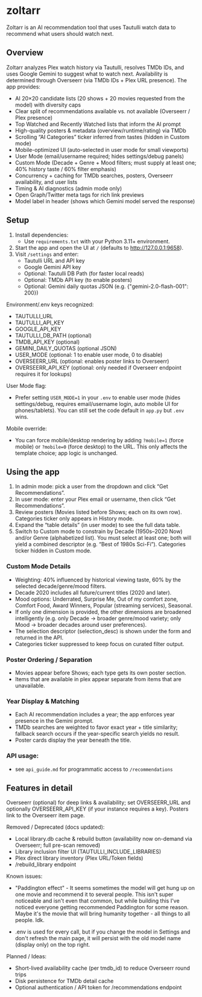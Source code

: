 # zoltarr
Zoltarr is an AI recommendation tool that uses Tautulli watch data to recommend what users should watch next.

## Overview
Zoltarr analyzes Plex watch history via Tautulli, resolves TMDb IDs, and uses Google Gemini to suggest what to watch next. Availability is determined through Overseerr (via TMDb IDs + Plex URL presence). The app provides:

- AI 20×20 candidate lists (20 shows + 20 movies requested from the model) with diversity caps
- Clear split of recommendations available vs. not available (Overseerr / Plex presence)
- Top Watched and Recently Watched lists that inform the AI prompt
- High-quality posters & metadata (overview/runtime/rating) via TMDb
- Scrolling “AI Categories” ticker inferred from tastes (hidden in Custom mode)
- Mobile-optimized UI (auto-selected in user mode for small viewports)
- User Mode (email/username required; hides settings/debug panels)
- Custom Mode (Decade + Genre + Mood filters; must supply at least one; 40% history taste / 60% filter emphasis)
- Concurrency + caching for TMDb searches, posters, Overseerr availability, and user lists
- Timing & AI diagnostics (admin mode only)
- Open Graph/Twitter meta tags for rich link previews
- Model label in header (shows which Gemini model served the response)

## Setup
1. Install dependencies:
	- Use `requirements.txt` with your Python 3.11+ environment.
2. Start the app and open the UI at `/` (defaults to http://127.0.0.1:9658).
3. Visit `/settings` and enter:
	- Tautulli URL and API key
	- Google Gemini API key
	- Optional: Tautulli DB Path (for faster local reads)
	- Optional: TMDb API key (to enable posters)
	- Optional: Gemini daily quotas JSON (e.g. {"gemini-2.0-flash-001": 200})

Environment/.env keys recognized:
- TAUTULLI_URL
- TAUTULLI_API_KEY
- GOOGLE_API_KEY
- TAUTULLI_DB_PATH (optional)
- TMDB_API_KEY (optional)
- GEMINI_DAILY_QUOTAS (optional JSON)
- USER_MODE (optional: 1 to enable user mode, 0 to disable)
- OVERSEERR_URL (optional: enables poster links to Overseerr)
- OVERSEERR_API_KEY (optional: only needed if Overseerr endpoint requires it for lookups)

User Mode flag:
- Prefer setting `USER_MODE=1` in your `.env` to enable user mode (hides settings/debug, requires email/username login, auto mobile UI for phones/tablets). You can still set the code default in `app.py` but `.env` wins.

Mobile override:
- You can force mobile/desktop rendering by adding `?mobile=1` (force mobile) or `?mobile=0` (force desktop) to the URL. This only affects the template choice; app logic is unchanged.

## Using the app
1. In admin mode: pick a user from the dropdown and click “Get Recommendations”.
2. In user mode: enter your Plex email or username, then click “Get Recommendations”.
3. Review posters (Movies listed before Shows; each on its own row). Categories ticker only appears in History mode.
4. Expand the “table details” (in user mode) to see the full data table.
5. Switch to Custom mode to constrain by Decade (1950s–2020 Now) and/or Genre (alphabetized list). You must select at least one; both will yield a combined descriptor (e.g. “Best of 1980s Sci-Fi”). Categories ticker hidden in Custom mode.

### Custom Mode Details
- Weighting: 40% influenced by historical viewing taste, 60% by the selected decade/genre/mood filters.
- Decade 2020 includes all future/current titles (2020 and later).
- Mood options: Underrated, Surprise Me, Out of my comfort zone, Comfort Food, Award Winners, Popular (streaming services), Seasonal.
- If only one dimension is provided, the other dimensions are broadened intelligently (e.g. only Decade → broader genre/mood variety; only Mood → broader decades around user preferences).
- The selection descriptor (selection_desc) is shown under the form and returned in the API.
- Categories ticker suppressed to keep focus on curated filter output.

### Poster Ordering / Separation
- Movies appear before Shows; each type gets its own poster section.
- Items that are available in plex appear separate from items that are unavailable. 

### Year Display & Matching
- Each AI recommendation includes a year; the app enforces year presence in the Gemini prompt.
- TMDb searches are weighted to favor exact year + title similarity; fallback search occurs if the year-specific search yields no result.
- Poster cards display the year beneath the title.

### API usage: 
- see `api_guide.md` for programmatic access to `/recommendations` 

## Features in detail

 Overseerr (optional) for deep links & availability; set OVERSEERR_URL and optionally OVERSEERR_API_KEY (if your instance requires a key). Posters link to the Overseerr item page.

Removed / Deprecated (docs updated):
- Local library.db cache & rebuild button (availability now on-demand via Overseerr; full pre-scan removed)
- Library inclusion filter UI (TAUTULLI_INCLUDE_LIBRARIES)
- Plex direct library inventory (Plex URL/Token fields)
- /rebuild_library endpoint

Known issues:
- "Paddington effect" - It seems sometimes the model will get hung up on one movie and recommend it to several people. This isn't super noticeable and isn't even that common, but while building this I've noticed everyone getting recommended Paddington for some reason. Maybe it's the movie that will bring humanity together - all things to all people. Idk. 

- .env is used for every call, but if you change the model in Settings and don't refresh the main page, it will persist with the old model name (display only) on the top right. 

Planned / Ideas:
- Short-lived availability cache (per tmdb_id) to reduce Overseerr round trips
- Disk persistence for TMDb detail cache
- Optional authentication / API token for /recommendations endpoint

